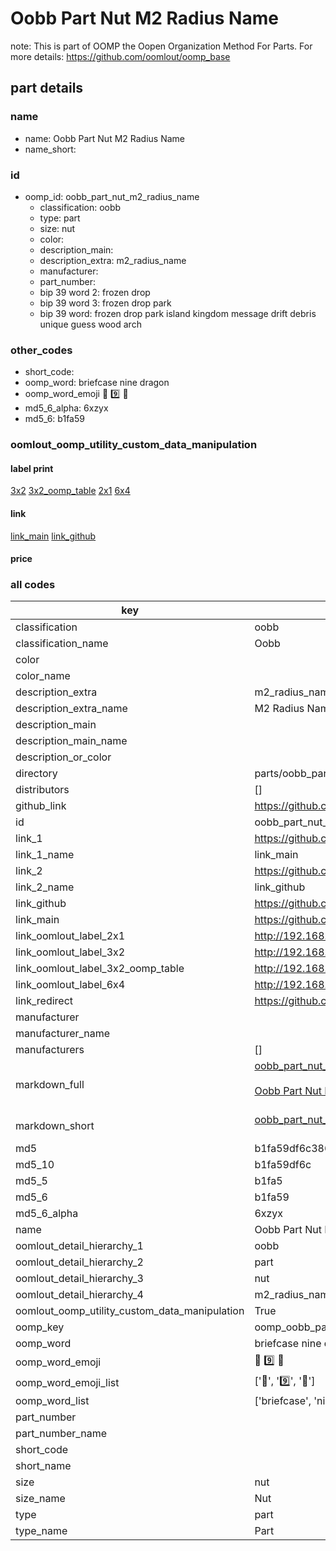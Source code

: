 # Oobb Part Nut M2 Radius Name  

note: This is part of OOMP the Oopen Organization Method For Parts. For more details: https://github.com/oomlout/oomp_base

##  part details
  







### name
* name: Oobb Part Nut M2 Radius Name
* name_short: 
### id
* oomp_id: oobb_part_nut_m2_radius_name
  * classification: oobb
  * type: part
  * size: nut
  * color: 
  * description_main: 
  * description_extra: m2_radius_name
  * manufacturer: 
  * part_number: 
  * bip 39 word 2: frozen drop
  * bip 39 word 3: frozen drop park
  * bip 39 word: frozen drop park island kingdom message drift debris unique guess wood arch

### other_codes
* short_code: 
* oomp_word: briefcase nine dragon
* oomp_word_emoji :briefcase: :nine: :dragon:
* md5_6_alpha: 6xzyx
* md5_6: b1fa59






### oomlout_oomp_utility_custom_data_manipulation
#### label print
[3x2](http://192.168.1.245:1112/?label=oomp%206xzyx)
[3x2_oomp_table](http://192.168.1.108:1112/?label=oomp%206xzyx)
[2x1](http://192.168.1.242:1112/?label=oomp%206xzyx)
[6x4](http://192.168.1.55:1112/?label=oomp%206xzyx)    

#### link

[link_main](https://github.com/oomlout/oomlout_oomp_version_1_messy/tree/main/parts/oobb_part_nut_m2_radius_name) [link_github](https://github.com/oomlout/oomlout_oomp_version_1_messy/tree/main/parts/oobb_part_nut_m2_radius_name)                             

#### price







### all codes 
| key | value |  
| --- | --- |  
| classification | oobb |  
| classification_name | Oobb |  
| color |  |  
| color_name |  |  
| description_extra | m2_radius_name |  
| description_extra_name | M2 Radius Name |  
| description_main |  |  
| description_main_name |  |  
| description_or_color |   |  
| directory | parts/oobb_part_nut_m2_radius_name |  
| distributors | [] |  
| github_link | https://github.com/oomlout/oomlout_oomp_part_src/tree/main/parts/oobb_part_nut_m2_radius_name |  
| id | oobb_part_nut_m2_radius_name |  
| link_1 | https://github.com/oomlout/oomlout_oomp_version_1_messy/tree/main/parts/oobb_part_nut_m2_radius_name |  
| link_1_name | link_main |  
| link_2 | https://github.com/oomlout/oomlout_oomp_version_1_messy/tree/main/parts/oobb_part_nut_m2_radius_name |  
| link_2_name | link_github |  
| link_github | https://github.com/oomlout/oomlout_oomp_version_1_messy/tree/main/parts/oobb_part_nut_m2_radius_name |  
| link_main | https://github.com/oomlout/oomlout_oomp_version_1_messy/tree/main/parts/oobb_part_nut_m2_radius_name |  
| link_oomlout_label_2x1 | http://192.168.1.242:1112/?label=oomp%206xzyx |  
| link_oomlout_label_3x2 | http://192.168.1.245:1112/?label=oomp%206xzyx |  
| link_oomlout_label_3x2_oomp_table | http://192.168.1.108:1112/?label=oomp%206xzyx |  
| link_oomlout_label_6x4 | http://192.168.1.55:1112/?label=oomp%206xzyx |  
| link_redirect | https://github.com/oomlout/oomlout_oomp_version_1_messy/tree/main/parts/oobb_part_nut_m2_radius_name |  
| manufacturer |  |  
| manufacturer_name |  |  
| manufacturers | [] |  
| markdown_full | [oobb_part_nut_m2_radius_name](none)<br>[](none)<br>[Oobb Part Nut M2 Radius Name](none)<br><br> |  
| markdown_short | [oobb_part_nut_m2_radius_name](none)<br><br> |  
| md5 | b1fa59df6c38685a2fbd57674090daed |  
| md5_10 | b1fa59df6c |  
| md5_5 | b1fa5 |  
| md5_6 | b1fa59 |  
| md5_6_alpha | 6xzyx |  
| name | Oobb Part Nut M2 Radius Name |  
| oomlout_detail_hierarchy_1 | oobb |  
| oomlout_detail_hierarchy_2 | part |  
| oomlout_detail_hierarchy_3 | nut |  
| oomlout_detail_hierarchy_4 | m2_radius_name |  
| oomlout_oomp_utility_custom_data_manipulation | True |  
| oomp_key | oomp_oobb_part_nut_m2_radius_name |  
| oomp_word | briefcase nine dragon |  
| oomp_word_emoji | :briefcase: :nine: :dragon: |  
| oomp_word_emoji_list | [':briefcase:', ':nine:', ':dragon:'] |  
| oomp_word_list | ['briefcase', 'nine', 'dragon'] |  
| part_number |  |  
| part_number_name |  |  
| short_code |  |  
| short_name |  |  
| size | nut |  
| size_name | Nut |  
| type | part |  
| type_name | Part |  
